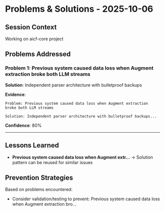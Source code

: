 # Problems & Solutions - 2025-10-06

## Session Context
Working on aicf-core project

## Problems Addressed

### Problem 1: Previous system caused data loss when Augment extraction broke both LLM streams

**Solution**: Independent parser architecture with bulletproof backups

**Evidence**: 
```
Problem: Previous system caused data loss when Augment extraction broke both LLM streams

Solution: Independent parser architecture with bulletproof backups...
```

**Confidence**: 80%

---


## Lessons Learned

- **Previous system caused data loss when Augment extr...** → Solution pattern can be reused for similar issues

## Prevention Strategies

Based on problems encountered:
- Consider validation/testing to prevent: Previous system caused data loss when Augment extraction bro...
